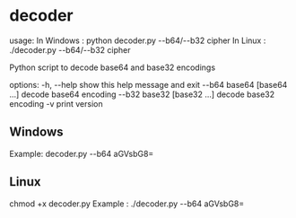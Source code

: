 # decoder
usage: In Windows : python decoder.py --b64/--b32 cipher
       In Linux : ./decoder.py --b64/--b32 cipher

Python script to decode base64 and base32 encodings

options:
  -h, --help            show this help message and exit
  --b64 base64 [base64 ...]
                        decode base64 encoding
  --b32 base32 [base32 ...]
                        decode base32 encoding
  -v                    print version

Windows
-------
Example: decoder.py --b64 aGVsbG8=

Linux
-----
chmod +x decoder.py
Example : ./decoder.py --b64 aGVsbG8=
